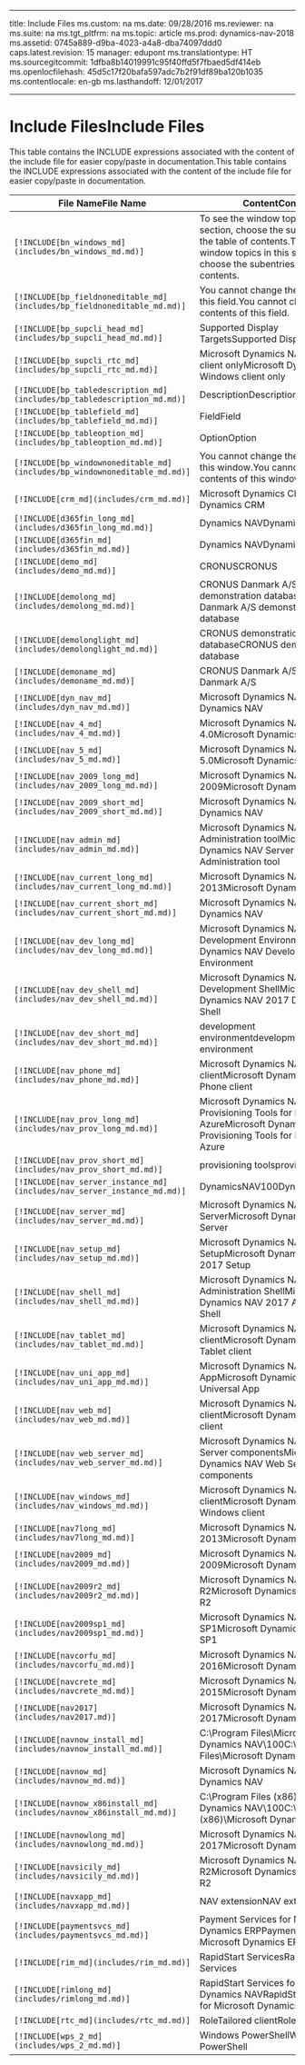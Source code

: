 
---
title: Include Files
ms.custom: na
ms.date: 09/28/2016
ms.reviewer: na
ms.suite: na
ms.tgt_pltfrm: na
ms.topic: article
ms.prod: dynamics-nav-2018
ms.assetid: 0745a889-d9ba-4023-a4a8-dba74097ddd0
caps.latest.revision: 15
manager: edupont
ms.translationtype: HT
ms.sourcegitcommit: 1dfba8b14019991c95f40ffd5f7fbaed5df414eb
ms.openlocfilehash: 45d5c17f20bafa597adc7b2f91df89ba120b1035
ms.contentlocale: en-gb
ms.lasthandoff: 12/01/2017

---

# <a name="include-files"></a><span data-ttu-id="ca176-102">Include Files</span><span class="sxs-lookup"><span data-stu-id="ca176-102">Include Files</span></span>

<span data-ttu-id="ca176-103">This table contains the INCLUDE expressions associated with the content of the include file for easier copy/paste in documentation.</span><span class="sxs-lookup"><span data-stu-id="ca176-103">This table contains the INCLUDE expressions associated with the content of the include file for easier copy/paste in documentation.</span></span>

|<span data-ttu-id="ca176-104">File Name</span><span class="sxs-lookup"><span data-stu-id="ca176-104">File Name</span></span>   |<span data-ttu-id="ca176-105">Content</span><span class="sxs-lookup"><span data-stu-id="ca176-105">Content</span></span>  |
|------------|---------|
|`[!INCLUDE[bn_windows_md](includes/bn_windows_md.md)]`|<span data-ttu-id="ca176-106">To see the window topics in this section, choose the subentries in the table of contents.</span><span class="sxs-lookup"><span data-stu-id="ca176-106">To see the window topics in this section, choose the subentries in the table of contents.</span></span>|
|`[!INCLUDE[bp_fieldnoneditable_md](includes/bp_fieldnoneditable_md.md)]`|<span data-ttu-id="ca176-107">You cannot change the contents of this field.</span><span class="sxs-lookup"><span data-stu-id="ca176-107">You cannot change the contents of this field.</span></span>|
|`[!INCLUDE[bp_supcli_head_md](includes/bp_supcli_head_md.md)]`|<span data-ttu-id="ca176-108">Supported Display Targets</span><span class="sxs-lookup"><span data-stu-id="ca176-108">Supported Display Targets</span></span>|
|`[!INCLUDE[bp_supcli_rtc_md](includes/bp_supcli_rtc_md.md)]`|<span data-ttu-id="ca176-109">Microsoft Dynamics NAV Windows client only</span><span class="sxs-lookup"><span data-stu-id="ca176-109">Microsoft Dynamics NAV Windows client only</span></span>|
|`[!INCLUDE[bp_tabledescription_md](includes/bp_tabledescription_md.md)]`|<span data-ttu-id="ca176-110">Description</span><span class="sxs-lookup"><span data-stu-id="ca176-110">Description</span></span>| 
|`[!INCLUDE[bp_tablefield_md](includes/bp_tablefield_md.md)]`|<span data-ttu-id="ca176-111">Field</span><span class="sxs-lookup"><span data-stu-id="ca176-111">Field</span></span>|
|`[!INCLUDE[bp_tableoption_md](includes/bp_tableoption_md.md)]`|<span data-ttu-id="ca176-112">Option</span><span class="sxs-lookup"><span data-stu-id="ca176-112">Option</span></span>|
|`[!INCLUDE[bp_windownoneditable_md](includes/bp_windownoneditable_md.md)]`|<span data-ttu-id="ca176-113">You cannot change the contents of this window.</span><span class="sxs-lookup"><span data-stu-id="ca176-113">You cannot change the contents of this window.</span></span>|
|`[!INCLUDE[crm_md](includes/crm_md.md)]`|<span data-ttu-id="ca176-114">Microsoft Dynamics CRM</span><span class="sxs-lookup"><span data-stu-id="ca176-114">Microsoft Dynamics CRM</span></span>|
|`[!INCLUDE[d365fin_long_md](includes/d365fin_long_md.md)]`|<span data-ttu-id="ca176-115">Dynamics NAV</span><span class="sxs-lookup"><span data-stu-id="ca176-115">Dynamics NAV</span></span>|
|`[!INCLUDE[d365fin_md](includes/d365fin_md.md)]`|<span data-ttu-id="ca176-116">Dynamics NAV</span><span class="sxs-lookup"><span data-stu-id="ca176-116">Dynamics NAV</span></span>|
|`[!INCLUDE[demo_md](includes/demo_md.md)]`|<span data-ttu-id="ca176-117">CRONUS</span><span class="sxs-lookup"><span data-stu-id="ca176-117">CRONUS</span></span>|
|`[!INCLUDE[demolong_md](includes/demolong_md.md)]`|<span data-ttu-id="ca176-118">CRONUS Danmark A/S demonstration database</span><span class="sxs-lookup"><span data-stu-id="ca176-118">CRONUS Danmark A/S demonstration database</span></span>|
|`[!INCLUDE[demolonglight_md](includes/demolonglight_md.md)]`|<span data-ttu-id="ca176-119">CRONUS demonstration database</span><span class="sxs-lookup"><span data-stu-id="ca176-119">CRONUS demonstration database</span></span>|
|`[!INCLUDE[demoname_md](includes/demoname_md.md)]`|<span data-ttu-id="ca176-120">CRONUS Danmark A/S</span><span class="sxs-lookup"><span data-stu-id="ca176-120">CRONUS Danmark A/S</span></span>|
|`[!INCLUDE[dyn_nav_md](includes/dyn_nav_md.md)]`|<span data-ttu-id="ca176-121">Microsoft Dynamics NAV</span><span class="sxs-lookup"><span data-stu-id="ca176-121">Microsoft Dynamics NAV</span></span>|
|`[!INCLUDE[nav_4_md](includes/nav_4_md.md)]`|<span data-ttu-id="ca176-122">Microsoft Dynamics NAV 4.0</span><span class="sxs-lookup"><span data-stu-id="ca176-122">Microsoft Dynamics NAV 4.0</span></span>|
|`[!INCLUDE[nav_5_md](includes/nav_5_md.md)]`|<span data-ttu-id="ca176-123">Microsoft Dynamics NAV 5.0</span><span class="sxs-lookup"><span data-stu-id="ca176-123">Microsoft Dynamics NAV 5.0</span></span>|
|`[!INCLUDE[nav_2009_long_md](includes/nav_2009_long_md.md)]`|<span data-ttu-id="ca176-124">Microsoft Dynamics NAV 2009</span><span class="sxs-lookup"><span data-stu-id="ca176-124">Microsoft Dynamics NAV 2009</span></span>|
|`[!INCLUDE[nav_2009_short_md](includes/nav_2009_short_md.md)]`|<span data-ttu-id="ca176-125">Microsoft Dynamics NAV</span><span class="sxs-lookup"><span data-stu-id="ca176-125">Microsoft Dynamics NAV</span></span>|
|`[!INCLUDE[nav_admin_md](includes/nav_admin_md.md)]`|<span data-ttu-id="ca176-126">Microsoft Dynamics NAV Server Administration tool</span><span class="sxs-lookup"><span data-stu-id="ca176-126">Microsoft Dynamics NAV Server Administration tool</span></span>|
|`[!INCLUDE[nav_current_long_md](includes/nav_current_long_md.md)]`|<span data-ttu-id="ca176-127">Microsoft Dynamics NAV 2013</span><span class="sxs-lookup"><span data-stu-id="ca176-127">Microsoft Dynamics NAV 2013</span></span>|
|`[!INCLUDE[nav_current_short_md](includes/nav_current_short_md.md)]`|<span data-ttu-id="ca176-128">Microsoft Dynamics NAV</span><span class="sxs-lookup"><span data-stu-id="ca176-128">Microsoft Dynamics NAV</span></span>|
|`[!INCLUDE[nav_dev_long_md](includes/nav_dev_long_md.md)]`|<span data-ttu-id="ca176-129">Microsoft Dynamics NAV Development Environment</span><span class="sxs-lookup"><span data-stu-id="ca176-129">Microsoft Dynamics NAV Development Environment</span></span>|
|`[!INCLUDE[nav_dev_shell_md](includes/nav_dev_shell_md.md)]`|<span data-ttu-id="ca176-130">Microsoft Dynamics NAV 2017 Development Shell</span><span class="sxs-lookup"><span data-stu-id="ca176-130">Microsoft Dynamics NAV 2017 Development Shell</span></span>|
|`[!INCLUDE[nav_dev_short_md](includes/nav_dev_short_md.md)]`|<span data-ttu-id="ca176-131">development environment</span><span class="sxs-lookup"><span data-stu-id="ca176-131">development environment</span></span>|
|`[!INCLUDE[nav_phone_md](includes/nav_phone_md.md)]`|<span data-ttu-id="ca176-132">Microsoft Dynamics NAV Phone client</span><span class="sxs-lookup"><span data-stu-id="ca176-132">Microsoft Dynamics NAV Phone client</span></span>|
|`[!INCLUDE[nav_prov_long_md](includes/nav_prov_long_md.md)]`|<span data-ttu-id="ca176-133">Microsoft Dynamics NAV Provisioning Tools for Microsoft Azure</span><span class="sxs-lookup"><span data-stu-id="ca176-133">Microsoft Dynamics NAV Provisioning Tools for Microsoft Azure</span></span>|
|`[!INCLUDE[nav_prov_short_md](includes/nav_prov_short_md.md)]`|<span data-ttu-id="ca176-134">provisioning tools</span><span class="sxs-lookup"><span data-stu-id="ca176-134">provisioning tools</span></span>|
|`[!INCLUDE[nav_server_instance_md](includes/nav_server_instance_md.md)]`|<span data-ttu-id="ca176-135">DynamicsNAV100</span><span class="sxs-lookup"><span data-stu-id="ca176-135">DynamicsNAV100</span></span>|
|`[!INCLUDE[nav_server_md](includes/nav_server_md.md)]`|<span data-ttu-id="ca176-136">Microsoft Dynamics NAV Server</span><span class="sxs-lookup"><span data-stu-id="ca176-136">Microsoft Dynamics NAV Server</span></span>|
|`[!INCLUDE[nav_setup_md](includes/nav_setup_md.md)]`|<span data-ttu-id="ca176-137">Microsoft Dynamics NAV 2017 Setup</span><span class="sxs-lookup"><span data-stu-id="ca176-137">Microsoft Dynamics NAV 2017 Setup</span></span>|
|`[!INCLUDE[nav_shell_md](includes/nav_shell_md.md)]`|<span data-ttu-id="ca176-138">Microsoft Dynamics NAV 2017 Administration Shell</span><span class="sxs-lookup"><span data-stu-id="ca176-138">Microsoft Dynamics NAV 2017 Administration Shell</span></span>|
|`[!INCLUDE[nav_tablet_md](includes/nav_tablet_md.md)]`|<span data-ttu-id="ca176-139">Microsoft Dynamics NAV Tablet client</span><span class="sxs-lookup"><span data-stu-id="ca176-139">Microsoft Dynamics NAV Tablet client</span></span>|
|`[!INCLUDE[nav_uni_app_md](includes/nav_uni_app_md.md)]`|<span data-ttu-id="ca176-140">Microsoft Dynamics NAV Universal App</span><span class="sxs-lookup"><span data-stu-id="ca176-140">Microsoft Dynamics NAV Universal App</span></span>|
|`[!INCLUDE[nav_web_md](includes/nav_web_md.md)]`|<span data-ttu-id="ca176-141">Microsoft Dynamics NAV Web client</span><span class="sxs-lookup"><span data-stu-id="ca176-141">Microsoft Dynamics NAV Web client</span></span>|
|`[!INCLUDE[nav_web_server_md](includes/nav_web_server_md.md)]`|<span data-ttu-id="ca176-142">Microsoft Dynamics NAV Web Server components</span><span class="sxs-lookup"><span data-stu-id="ca176-142">Microsoft Dynamics NAV Web Server components</span></span>|
|`[!INCLUDE[nav_windows_md](includes/nav_windows_md.md)]`|<span data-ttu-id="ca176-143">Microsoft Dynamics NAV Windows client</span><span class="sxs-lookup"><span data-stu-id="ca176-143">Microsoft Dynamics NAV Windows client</span></span>|
|`[!INCLUDE[nav7long_md](includes/nav7long_md.md)]`|<span data-ttu-id="ca176-144">Microsoft Dynamics NAV 2013</span><span class="sxs-lookup"><span data-stu-id="ca176-144">Microsoft Dynamics NAV 2013</span></span>|
|`[!INCLUDE[nav2009_md](includes/nav2009_md.md)]`|<span data-ttu-id="ca176-145">Microsoft Dynamics NAV 2009</span><span class="sxs-lookup"><span data-stu-id="ca176-145">Microsoft Dynamics NAV 2009</span></span>|
|`[!INCLUDE[nav2009r2_md](includes/nav2009r2_md.md)]`|<span data-ttu-id="ca176-146">Microsoft Dynamics NAV 2009 R2</span><span class="sxs-lookup"><span data-stu-id="ca176-146">Microsoft Dynamics NAV 2009 R2</span></span>|
|`[!INCLUDE[nav2009sp1_md](includes/nav2009sp1_md.md)]`|<span data-ttu-id="ca176-147">Microsoft Dynamics NAV 2009 SP1</span><span class="sxs-lookup"><span data-stu-id="ca176-147">Microsoft Dynamics NAV 2009 SP1</span></span>|
|`[!INCLUDE[navcorfu_md](includes/navcorfu_md.md)]`|<span data-ttu-id="ca176-148">Microsoft Dynamics NAV 2016</span><span class="sxs-lookup"><span data-stu-id="ca176-148">Microsoft Dynamics NAV 2016</span></span>|
|`[!INCLUDE[navcrete_md](includes/navcrete_md.md)]`|<span data-ttu-id="ca176-149">Microsoft Dynamics NAV 2015</span><span class="sxs-lookup"><span data-stu-id="ca176-149">Microsoft Dynamics NAV 2015</span></span>|
|`[!INCLUDE[nav2017](includes/nav2017.md)]`|<span data-ttu-id="ca176-150">Microsoft Dynamics NAV 2017</span><span class="sxs-lookup"><span data-stu-id="ca176-150">Microsoft Dynamics NAV 2017</span></span>|
|`[!INCLUDE[navnow_install_md](includes/navnow_install_md.md)]`|<span data-ttu-id="ca176-151">C:\\Program Files\\Microsoft Dynamics NAV\\100</span><span class="sxs-lookup"><span data-stu-id="ca176-151">C:\\Program Files\\Microsoft Dynamics NAV\\100</span></span>|
|`[!INCLUDE[navnow_md](includes/navnow_md.md)]`|<span data-ttu-id="ca176-152">Microsoft Dynamics NAV</span><span class="sxs-lookup"><span data-stu-id="ca176-152">Microsoft Dynamics NAV</span></span>|
|`[!INCLUDE[navnow_x86install_md](includes/navnow_x86install_md.md)]`|<span data-ttu-id="ca176-153">C:\\Program Files \(x86\)\\Microsoft Dynamics NAV\\100</span><span class="sxs-lookup"><span data-stu-id="ca176-153">C:\\Program Files \(x86\)\\Microsoft Dynamics NAV\\100</span></span>|
|`[!INCLUDE[navnowlong_md](includes/navnowlong_md.md)]`|<span data-ttu-id="ca176-154">Microsoft Dynamics NAV 2017</span><span class="sxs-lookup"><span data-stu-id="ca176-154">Microsoft Dynamics NAV 2017</span></span>|
|`[!INCLUDE[navsicily_md](includes/navsicily_md.md)]`|<span data-ttu-id="ca176-155">Microsoft Dynamics NAV 2013 R2</span><span class="sxs-lookup"><span data-stu-id="ca176-155">Microsoft Dynamics NAV 2013 R2</span></span>|
|`[!INCLUDE[navxapp_md](includes/navxapp_md.md)]`|<span data-ttu-id="ca176-156">NAV extension</span><span class="sxs-lookup"><span data-stu-id="ca176-156">NAV extension</span></span>|
|`[!INCLUDE[paymentsvcs_md](includes/paymentsvcs_md.md)]`|<span data-ttu-id="ca176-157">Payment Services for Microsoft Dynamics ERP</span><span class="sxs-lookup"><span data-stu-id="ca176-157">Payment Services for Microsoft Dynamics ERP</span></span>|
|`[!INCLUDE[rim_md](includes/rim_md.md)]`|<span data-ttu-id="ca176-158">RapidStart Services</span><span class="sxs-lookup"><span data-stu-id="ca176-158">RapidStart Services</span></span>|
|`[!INCLUDE[rimlong_md](includes/rimlong_md.md)]`|<span data-ttu-id="ca176-159">RapidStart Services for Microsoft Dynamics NAV</span><span class="sxs-lookup"><span data-stu-id="ca176-159">RapidStart Services for Microsoft Dynamics NAV</span></span>|
|`[!INCLUDE[rtc_md](includes/rtc_md.md)]`|<span data-ttu-id="ca176-160">RoleTailored client</span><span class="sxs-lookup"><span data-stu-id="ca176-160">RoleTailored client</span></span>|
|`[!INCLUDE[wps_2_md](includes/wps_2_md.md)]`|<span data-ttu-id="ca176-161">Windows PowerShell</span><span class="sxs-lookup"><span data-stu-id="ca176-161">Windows PowerShell</span></span>|

